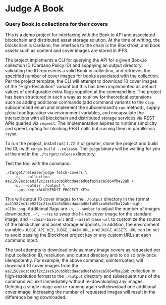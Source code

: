 # Judge A Book
### Query Book.io collections for their covers

This is a demo project for interfacing with the Book.io API and associated
blockchain and distributed asset storage solution. At the time of writing,
the blockchain is Cardano, the interface to the chain is the Blockfrost, and
book assets such as content and cover images are stored in IPFS.

The project implements a CLI for querying the API for a given Book.io collection
ID (Cardano Policy ID) and supplying an output directory, validating the ID
represents a valid Book.io collection, and retrieves the specified number of cover
images for books associated with the collection. Per the project template, the CLI will
attempt to download 10 cover images of the "High-Resolution" variant but this has
been implemented as default values of configurable extra flags supplied at the command
line. The project has been structured in such a way as to allow for theoretical
extensions such as adding additional commands (add command variants to the `clap`
subcommand enum and implement the subcommand's `run` method), supply global
configuration via environment variables, and encapsulate the interactions with all
blockchain and distributed storage services via REST APIs queried via `reqwest`.
The implementation aspires to runtime simplicity and speed, opting for blocking
REST calls but running them in parallel via `rayon`.

To run the project, install rust `1.72.0` or greater, clone the project and build the
CLI with `cargo build --release`. The `judge` binary will be waiting for you at the
end in the `./target/release` directory.

Test the tool with the command:
```
./target/release/judge fetch-covers \
    -c, --collection aa21582ec1ce92f2c21ac61c8b5bbcdaadad0efa59aca5d64fba22ab \
    -o, --outdir ./output \
    --api-key <BLOCKFROST PROJECT KEY>
```

This will output 10 cover images to the `./output` directory in the format
`aa21582ec1ce92f2c21ac61c8b5bbcdaadad0efa59aca5d64fba22ab-high-<CID>.png`.
Additional flags are `-n, --number` to adjust the number of images downloaded,
`-r, --res` to swap the hi-res cover image for the standard image, and `--chain-base-url`
and `--asset-base-url` to customize the source of the blockchain and asset storage
endpoints. In addition, the environment variables `JUDGE_API_KEY`, `JUDGE_CHAIN_URL`, and
`JUDGE_ASSETS_URL` can be set to avoid passing the Blockfrost project key or any custom
URLs at each command input.

The tool attempts to download only as many image covers as requested per input collection
ID, resolution, and output directory and to do so only once idempotently. For example, the
above command, uninterrupted, will download 10 cover images from the `aa21582ec1ce92f2c21ac61c8b5bbcdaadad0efa59aca5d64fba22ab`
collection in high-resolution format to the `./output` directory and subsequent runs of the
command will exit immediately without re-downloading any images. Deleting a single image and
re-running again will download one additional cover image. Increasing the number of requested
images will result in the difference being downloaded.